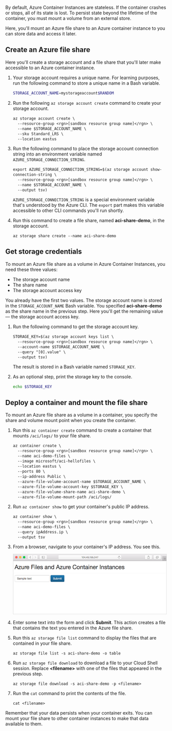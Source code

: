 By default, Azure Container Instances are stateless. If the container crashes or stops, all of its state is lost. To persist state beyond the lifetime of the container, you must mount a volume from an external store.

Here, you'll mount an Azure file share to an Azure container instance to you can store data and access it later.

## Create an Azure file share

Here you'll create a storage account and a file share that you'll later make accessible to an Azure container instance.

1. Your storage account requires a unique name. For learning purposes, run the following command to store a unique name in a Bash variable.

    ```bash
    STORAGE_ACCOUNT_NAME=mystorageaccount$RANDOM
    ```

1. Run the following `az storage account create` command to create your storage account.

    ```azurecli
    az storage account create \
      --resource-group <rgn>[sandbox resource group name]</rgn> \
      --name $STORAGE_ACCOUNT_NAME \
      --sku Standard_LRS \
      --location eastus
    ```

1. Run the following command to place the storage account connection string into an environment variable named `AZURE_STORAGE_CONNECTION_STRING`.

    ```azurecli
    export AZURE_STORAGE_CONNECTION_STRING=$(az storage account show-connection-string \
      --resource-group <rgn>[sandbox resource group name]</rgn> \
      --name $STORAGE_ACCOUNT_NAME \
      --output tsv)
    ```

    `AZURE_STORAGE_CONNECTION_STRING` is a special environment variable that's understood by the Azure CLI. The `export` part makes this variable accessible to other CLI commands you'll run shortly.

1. Run this command to create a file share, named **aci-share-demo**, in the storage account.

    ```azurecli
    az storage share create --name aci-share-demo
    ```

## Get storage credentials

To mount an Azure file share as a volume in Azure Container Instances, you need these three values:

* The storage account name
* The share name
* The storage account access key

You already have the first two values. The storage account name is stored in the `STORAGE_ACCOUNT_NAME` Bash variable. You specified **aci-share-demo** as the share name in the previous step. Here you'll get the remaining value &mdash; the storage account access key.

1. Run the following command to get the storage account key.

    ```azurecli
    STORAGE_KEY=$(az storage account keys list \
      --resource-group <rgn>[sandbox resource group name]</rgn> \
      --account-name $STORAGE_ACCOUNT_NAME \
      --query "[0].value" \
      --output tsv)
    ```

    The result is stored in a Bash variable named `STORAGE_KEY`.

1. As an optional step, print the storage key to the console.

    ```bash
    echo $STORAGE_KEY
    ```

## Deploy a container and mount the file share

To mount an Azure file share as a volume in a container, you specify the share and volume mount point when you create the container.

1. Run this `az container create` command to create a container that mounts `/aci/logs/` to your file share.

    ```azurecli
    az container create \
      --resource-group <rgn>[sandbox resource group name]</rgn> \
      --name aci-demo-files \
      --image microsoft/aci-hellofiles \
      --location eastus \
      --ports 80 \
      --ip-address Public \
      --azure-file-volume-account-name $STORAGE_ACCOUNT_NAME \
      --azure-file-volume-account-key $STORAGE_KEY \
      --azure-file-volume-share-name aci-share-demo \
      --azure-file-volume-mount-path /aci/logs/
    ```

1. Run `az container show` to get your container's public IP address.

    ```azurecli
    az container show \
      --resource-group <rgn>[sandbox resource group name]</rgn> \
      --name aci-demo-files \
      --query ipAddress.ip \
      --output tsv
    ```

1. From a browser, navigate to your container's IP address. You see this.

    ![Azure Container Instances file share demo](../media/5-files-ui.png)

1. Enter some text into the form and click **Submit**. This action creates a file that contains the text you entered in the Azure file share.

1. Run this `az storage file list` command to display the files that are contained in your file share.

    ```azurecli
    az storage file list -s aci-share-demo -o table
    ```

1. Run `az storage file download` to download a file to your Cloud Shell session. Replace **\<filename\>** with one of the files that appeared in the previous step.

    ```azurecli
    az storage file download -s aci-share-demo -p <filename>
    ```

1. Run the `cat` command to print the contents of the file.

    ```azurecli
    cat <filename>
    ```

Remember that your data persists when your container exits. You can mount your file share to other container instances to make that data available to them.
